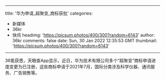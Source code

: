 
---
title: '华为申请_超聚变_商标获批'
categories: 
 - 新媒体
 - 36kr
 - 快讯
headimg: 'https://picsum.photos/400/300?random=6143'
author: 36kr
comments: false
date: Sun, 30 Jan 2022 12:35:53 GMT
thumbnail: 'https://picsum.photos/400/300?random=6143'
---

<div>   
36氪获悉，天眼查App显示，近日，华为技术有限公司多个“超聚变”商标申请进度变更为已注册，这些商标申请于2021年7月，国际分类涉及科学仪器、通讯服务、广告销售等。  
</div>
            